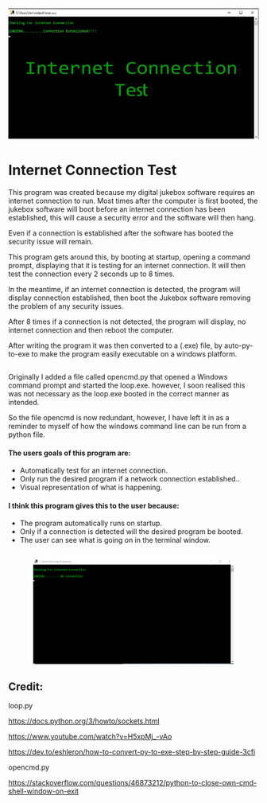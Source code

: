 <h1 align="center">
   <img src="https://github.com/jonathanw82/network_test/blob/main/images/repoimage.jpg" alt="repoimage"/>
 </h1>
 

# Internet Connection Test
This program was created because my digital jukebox software requires an internet connection to run.
Most times after the computer is first booted, the jukebox software will boot before an internet connection has been established, this will cause a security error and the software will then hang.

Even if a connection is established after the software has booted the security issue will remain.

This program gets around this, by booting at startup, opening a command prompt, displaying that it is testing for an internet connection. It will then test the connection 
every 2 seconds up to 8 times.

In the meantime, if an internet connection is detected, the program will display connection established, then boot the Jukebox software removing the problem of any security issues.

After 8 times if a connection is not detected, the program will display, no internet connection and then reboot the computer.

After writing the program it was then converted to a (.exe) file, by auto-py-to-exe to make the program easily executable on a windows platform.
##

Originally I added a file called opencmd.py that opened a Windows command prompt and started the loop.exe. however, I soon realised this was not necessary as the loop.exe booted in the correct manner as intended. 

So the file opencmd is now redundant, however, I have left it in as a reminder to myself of how the windows command line can be run from a python file.


#### The users goals of this program are:
* Automatically test for an internet connection.
* Only run the desired program if a network connection established..
* Visual representation of what is happening.



#### I think this program gives this to the user because:
* The program automatically runs on startup.
* Only if a connection is detected will the desired program be booted.
* The user can see what is going on in the terminal window.

##
<div align="center">
<img src="https://github.com/jonathanw82/network_test/blob/main/images/network.gif" alt="program gif" width="80%"/></div>


## Credit:

loop.py

https://docs.python.org/3/howto/sockets.html

https://www.youtube.com/watch?v=H5xpMj_-vAo

https://dev.to/eshleron/how-to-convert-py-to-exe-step-by-step-guide-3cfi

opencmd.py

https://stackoverflow.com/questions/46873212/python-to-close-own-cmd-shell-window-on-exit
